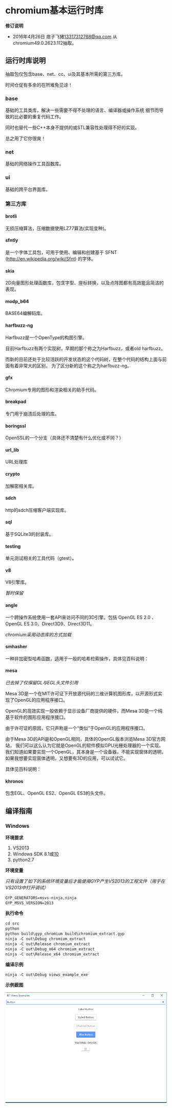 chromium基本运行时库
=========================

**修订说明**

 - 2016年4月26日 痞子飞猪<13317312768@qq.com> 从chromium49.0.2623.112抽取。

## 运行时库说明

抽取包仅包含base、net、cc、ui及其基本所需的第三方库。

时间仓促有多余的在所难免见谅！

### base

基础的工具类库，解决一些需要不得不处理的语言、编译器或操作系统
细节而导致的比必要的重复代码工作。

同时也替代一些C++本身不提供的或STL兼容性处理得不好的实现。

总之用了它你很爽！

### net

基础的网络操作工具函数库。

### ui

基础的跨平台界面库。

### 第三方库

#### brotli 

无损压缩算法，压缩数据使用LZ77算法(实现变种)。

#### sfntly

是一个字体工具包，可用于使用、编辑和创建基于 SFNT (http://en.wikipedia.org/wiki/Sfnt) 的字体。

#### skia

2D向量图形处理函数库，包含字型、座标转换，以及点阵图都有高效能且简洁的表现。

#### modp_b64

BASE64编解码库。

#### harfbuzz-ng

Harfbuzz是一个OpenType的构图引擎[](http://www.freedesktop.org/wiki/Software/HarfBuzz)。

目前Harfbuzz有两个实现树，早期的那个称之为Harfbuzz，或者old harfbuzz。

而新的目前还处于比较活跃的开发状态的这个代码树，在整个代码的结构上面与前面有着非常大的区别，
为了区分新的这个称之为harfbuzz-ng。

#### gfx

Chromium专用的图形和渲染相关的助手代码。

#### breakpad

专门用于崩溃后处理的库。

#### boringssl

OpenSSL的一个分支（具体还不清楚有什么优化或不同？）

#### url_lib

URL处理库

#### crypto

加解密相关库。

#### sdch

http的sdch压缩客户端实现库。

#### sql

基于SQLite3的封装库。

#### testing

单元测试相关的工具代码（gtest）。

#### v8

V8引擎库。

_暂时保留_

#### angle

一个跨操作系统使用一套API来访问不同的3D引擎。包括 OpenGL ES 2.0 、OpenGL ES 3.0、Direct3D9、Direct3D11。

_chromium采用动态库的方式加载_

#### smhasher

一种非加密型哈希函数，适用于一般的哈希检索操作，具体见百科说明：

[](https://zh.wikipedia.org/zh/Murmur%E5%93%88%E5%B8%8C)

#### mesa

_已去掉了仅保留GL与EGL头文件引用_

Mesa 3D是一个在MIT许可证下开放源代码的三维计算机图形库，以开源形式实现了OpenGL的应用程序接口。

OpenGL的高效实现一般依赖于显示设备厂商提供的硬件，而Mesa 3D是一个纯基于软件的图形应用程序接口。

由于许可证的原因，它只声称是一个“类似”于OpenGL的应用程序接口。

由于Mesa 3D的API是和OpenGL相同，具体的OpenGL版本浏览Mesa 3D官方网站，
我们可以这么认为它就是OpenGL的软件模拟GPU光栅处理器的一个实现。
我们知道如果要实现一个OpenGL，其本身是一个设备器，不能实现窗体的透明，如果我想要实现窗体透明，又想要有3D的应用，可以试试它。

具体见百科说明：

[](https://zh.wikipedia.org/wiki/Mesa_3D)

#### khronos

包含EGL、OpenGL ES2、OpenGL ES3的头文件。

## 编译指南

### Windows

**环境要求**

1. VS2013
2. Windows SDK 8.1或[10](https://developer.microsoft.com/en-US/windows/downloads/windows-10-sdk)
2. python2.7

**环境变量**

_只有设置了如下的系统环境变量后才能使用GYP产生VS2013的工程文件（用于在VS2013中打开调试）_

    GYP_GENERATORS=msvs-ninja,ninja
    GYP_MSVS_VERSION=2013

**执行命令**

    cd src
    python
    python build\gyp_chromium build\chromium_extract.gyp
    ninja -C out\Debug chromium_extract
    ninja -C out\Release chromium_extract
    ninja -C out\Debug_x64 chromium_extract
    ninja -C out\Release_x64 chromium_extract


**编译示例**

    ninja -C out\Debug views_example_exe

**示例截图**

![](doc/snapshot1.png)



